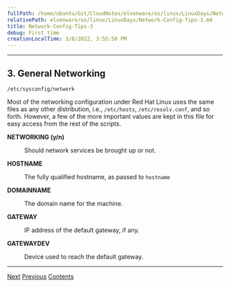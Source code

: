 ```yaml
---
fullPath: /home/ubuntu/Git/CloudNotes/elvenware/os/linux/LinuxDays/Network-Config-Tips-3.md
relativePath: elvenware/os/linux/LinuxDays/Network-Config-Tips-3.md
title: Network-Config-Tips-3
debug: First time
creationLocalTime: 3/8/2022, 3:55:50 PM
---
```


<!-- toc -->
<!-- tocstop -->

<!DOCTYPE HTML PUBLIC "-//W3C//DTD HTML 3.2 Final//EN">
<HTML>
<HEAD>
 <META NAME="GENERATOR" CONTENT="SGML-Tools 1.0.7">
 <TITLE>Red Hat Network Device Configuration Tips: General Networking</TITLE>
 	<script language="JavaScript" src="/charlie/libs/scripts/MeyerStyleSwitch.js" type="text/javascript"></script>  
	<!--#include virtual="../../scripts/HeaderInfo.html" -->
</HEAD>
<BODY>
<HR>
<H2><A NAME="general-networking"></A> <A NAME="s3">3. General Networking</A></H2>

<P><CODE>/etc/sysconfig/network</CODE>
<P>Most of the networking configuration under Red Hat Linux uses the same
files as any other distribution, i.e., <CODE>/etc/hosts</CODE>,
<CODE>/etc/resolv.conf</CODE>, and so forth.  However, a few of the more
important values are kept in this file for easy access from the rest of
the scripts.
<P>
<DL>
<P>
<DT><B>NETWORKING (y/n)</B><DD><P>Should network services be brought up or
not.
<P>
<DT><B>HOSTNAME</B><DD><P>The fully qualified hostname, as passed to
<CODE>hostname</CODE>
<P>
<DT><B>DOMAINNAME</B><DD><P>The domain name for the machine.
<P>
<DT><B>GATEWAY</B><DD><P>IP address of the default gateway, if any.
<P>
<DT><B>GATEWAYDEV</B><DD><P>Device used to reach the default gateway.
<P>
</DL>
<P>
<P>
<HR>
<A HREF="../Network-Config-Tips-4.html">Next</A>
<A HREF="../Network-Config-Tips-2.html">Previous</A>
<A HREF="../Network-Config-Tips.html#toc3">Contents</A>
</BODY>
</HTML>
